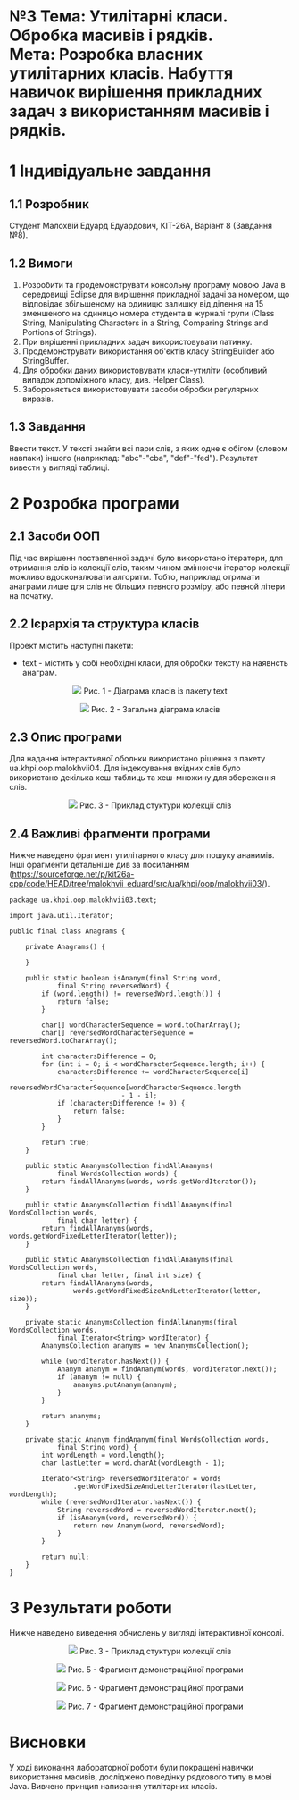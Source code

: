 # №3 Тема: Утилітарні класи. Обробка масивів і рядків.<br>Мета: Розробка власних утилітарних класів. Набуття навичок вирішення прикладних задач з використанням масивів і рядків.

# 1 Індивідуальне завдання

## 1.1 Розробник

Студент Малохвій Едуард Едуардович, КІТ-26А, Варіант 8 (Завдання №8).

## 1.2 Вимоги

1. Розробити та продемонструвати консольну програму мовою Java в середовищі Eclipse для вирішення прикладної задачі за номером, що відповідає збільшеному на одиницю залишку від ділення на 15 зменшеного на одиницю номера студента в журналі групи (Class String, Manipulating Characters in a String, Comparing Strings and Portions of Strings).
2. При вирішенні прикладних задач використовувати латинку.
3. Продемонструвати використання об'єктів класу StringBuilder або StringBuffer.
4. Для обробки даних використовувати класи-утиліти (особливий випадок допоміжного класу, див. Helper Class).
5. Забороняється використовувати засоби обробки регулярних виразів.

## 1.3 Завдання

Ввести текст. У тексті знайти всі пари слів, з яких одне є обігом (словом навпаки) іншого (наприклад: "abc"-"cba", "def"-"fed"). Результат вивести у вигляді таблиці.

# 2 Розробка програми

## 2.1 Засоби ООП

Під час вирішенн поставленної задачі було використано ітератори, для отримання слів із колекції слів, таким чином змінюючи ітератор колекції можливо вдосконалювати алгоритм. Тобто, наприклад отримати анаграми лише для слів не більших певного розміру, або певной літери на початку.

## 2.2 Ієрархія та структура класів

Проект містить наступні пакети:

- text - містить у собі необхідні класи, для обробки тексту на наявнсть анаграм.

<p align="center">
    <img src="https://github.com/oop-khpi/kit26a/blob/master/malokhvii-eduard/doc/malokhvii03/images/ua.khpi.oop.malokhvii03.text.png?raw=true">
    Рис. 1 - Діаграма класів із пакету text
</p>

<p align="center">
    <img    src="https://github.com/oop-khpi/kit26a/blob/master/malokhvii-eduard/doc/malokhvii03/images/ua.khpi.oop.malokhvii03.png?raw=true"> 
    Рис. 2 - Загальна діаграма класів
</p>

## 2.3 Опис програми

Для надання інтерактивної оболнки використано рішення з пакету ua.khpi.oop.malokhvii04\. Для індексування вхідних слів було використано декілька хеш-таблиць та хеш-множину для збереження слів.

<p align="center">
    <img src="https://github.com/oop-khpi/kit26a/blob/master/malokhvii-eduard/doc/malokhvii03/images/words-collection.png?raw=true">
    Рис. 3 - Приклад стуктури колекції слів
</p>

## 2.4 Важливі фрагменти програми

Нижче наведено фрагмент утилітарного класу для пошуку ананимів. Інші фрагменти детальніше див за посиланням (<https://sourceforge.net/p/kit26a-cpp/code/HEAD/tree/malokhvii_eduard/src/ua/khpi/oop/malokhvii03/>).

```
package ua.khpi.oop.malokhvii03.text;

import java.util.Iterator;

public final class Anagrams {

    private Anagrams() {

    }

    public static boolean isAnanym(final String word,
            final String reversedWord) {
        if (word.length() != reversedWord.length()) {
            return false;
        }

        char[] wordCharacterSequence = word.toCharArray();
        char[] reversedWordCharacterSequence = reversedWord.toCharArray();

        int charactersDifference = 0;
        for (int i = 0; i < wordCharacterSequence.length; i++) {
            charactersDifference += wordCharacterSequence[i]
                    - reversedWordCharacterSequence[wordCharacterSequence.length
                            - 1 - i];
            if (charactersDifference != 0) {
                return false;
            }
        }

        return true;
    }

    public static AnanymsCollection findAllAnanyms(
            final WordsCollection words) {
        return findAllAnanyms(words, words.getWordIterator());
    }

    public static AnanymsCollection findAllAnanyms(final WordsCollection words,
            final char letter) {
        return findAllAnanyms(words, words.getWordFixedLetterIterator(letter));
    }

    public static AnanymsCollection findAllAnanyms(final WordsCollection words,
            final char letter, final int size) {
        return findAllAnanyms(words,
                words.getWordFixedSizeAndLetterIterator(letter, size));
    }

    private static AnanymsCollection findAllAnanyms(final WordsCollection words,
            final Iterator<String> wordIterator) {
        AnanymsCollection ananyms = new AnanymsCollection();

        while (wordIterator.hasNext()) {
            Ananym ananym = findAnanym(words, wordIterator.next());
            if (ananym != null) {
                ananyms.putAnanym(ananym);
            }
        }

        return ananyms;
    }

    private static Ananym findAnanym(final WordsCollection words,
            final String word) {
        int wordLength = word.length();
        char lastLetter = word.charAt(wordLength - 1);

        Iterator<String> reversedWordIterator = words
                .getWordFixedSizeAndLetterIterator(lastLetter, wordLength);
        while (reversedWordIterator.hasNext()) {
            String reversedWord = reversedWordIterator.next();
            if (isAnanym(word, reversedWord)) {
                return new Ananym(word, reversedWord);
            }
        }

        return null;
    }
}
```

# 3 Результати роботи

Нижче наведено виведення обчислень у вигляді інтерактивної консолі.

<p align="center">
    <img src="https://github.com/oop-khpi/kit26a/blob/master/malokhvii-eduard/doc/malokhvii03/images/application-1.png?raw=true">
    Рис. 3 - Приклад стуктури колекції слів 
</p>

<p align="center">
    <img src="https://github.com/oop-khpi/kit26a/blob/master/malokhvii-eduard/doc/malokhvii03/images/application-2.png?raw=true"> 
    Рис. 5 - Фрагмент демонстраційної програми
</p> 
   
<p align="center">
    <img src="https://github.com/oop-khpi/kit26a/blob/master/malokhvii-eduard/doc/malokhvii03/images/application-3.png?raw=true">
    Рис. 6 - Фрагмент демонстраційної програми
</p>
    
<p align="center">
    <img src="https://github.com/oop-khpi/kit26a/blob/master/malokhvii-eduard/doc/malokhvii03/images/application-4.png?raw=true">
    Рис. 7 - Фрагмент демонстраційної програми
</p>

# Висновки

У ході виконання лабораторної роботи були покращені навички використання масивів, досліджено поведінку рядкового типу в мові Java. Вивчено принцип написання утилітарних класів.
